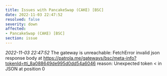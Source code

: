 ```yaml
---
title: Issues with PancakeSwap (CAKE) [BSC]
date: 2022-11-03 22:47:52
resolved: false
severity: down
affected:
- PancakeSwap (CAKE) [BSC]
section: issue
---
```


*2022-11-03 22:47:52* The gateway is unreachable: FetchError invalid json response body at https://patrola.me/gateways/bsc/meta-info?tokenId=tti_8a088649de995d0dd54a6046 reason: Unexpected token < in JSON at position 0